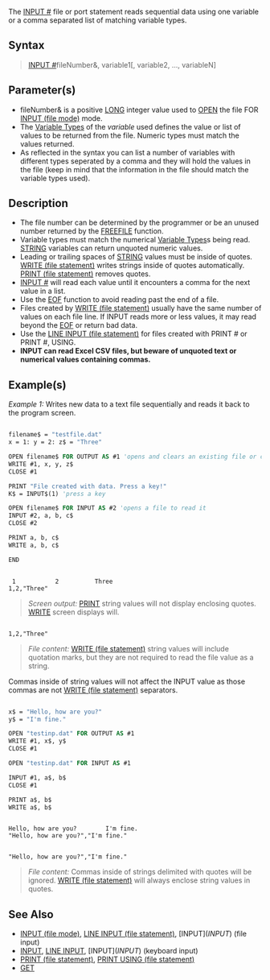 The [INPUT #](INPUT-#) file or port statement reads sequential data using one variable or a comma separated list of matching variable types.

## Syntax
 
> [INPUT #](INPUT-#)fileNumber&, variable1[, variable2, ..., variableN]

## Parameter(s)

* fileNumber& is a positive [LONG](LONG) integer value used to [OPEN](OPEN) the file FOR [INPUT (file mode)](INPUT-(file-mode)) mode. 
* The [Variable Types](Variable-Types) of the *variable* used defines the value or list of values to be returned from the file. Numeric types must match the values returned.
* As reflected in the syntax you can list a number of variables with different types seperated by a comma and they will hold the values in the file (keep in mind that the information in the file should match the variable types used).

## Description

* The file number can be determined by the programmer or be an unused number returned by the [FREEFILE](FREEFILE) function.
* Variable types must match the numerical [Variable Types](Variable-Types)s being read. [STRING](STRING) variables can return unquoted numeric values.
* Leading or trailing spaces of [STRING](STRING) values must be inside of quotes. [WRITE (file statement)](WRITE-(file-statement)) writes strings inside of quotes automatically. [PRINT (file statement)](PRINT-(file-statement)) removes quotes.
* [INPUT #](INPUT-#) will read each value until it encounters a comma for the next value in a list.
* Use the [EOF](EOF) function to avoid reading past the end of a file.
* Files created by [WRITE (file statement)](WRITE-(file-statement)) usually have the same number of values on each file line. If INPUT reads more or less values, it may read beyond the [EOF](EOF) or return bad data.
* Use the [LINE INPUT (file statement)](LINE-INPUT-(file-statement)) for files created with PRINT # or PRINT #, USING. 
* **INPUT can read Excel CSV files, but beware of unquoted text or numerical values containing commas.**

## Example(s)

*Example 1:* Writes new data to a text file sequentially and reads it back to the program screen.

```vb

filename$ = "testfile.dat" 
x = 1: y = 2: z$ = "Three" 

OPEN filename$ FOR OUTPUT AS #1 'opens and clears an existing file or creates new empty file 
WRITE #1, x, y, z$ 
CLOSE #1 

PRINT "File created with data. Press a key!" 
K$ = INPUT$(1) 'press a key 

OPEN filename$ FOR INPUT AS #2 'opens a file to read it 
INPUT #2, a, b, c$ 
CLOSE #2 

PRINT a, b, c$ 
WRITE a, b, c$

END 

```

```text

 1           2          Three
1,2,"Three"

```

> *Screen output:* [PRINT](PRINT) string values will not display enclosing quotes. [WRITE](WRITE) screen displays will.

```text

1,2,"Three"

```

> *File content:* [WRITE (file statement)](WRITE-(file-statement)) string values will include quotation marks, but they are not required to read the file value as a string.

Commas inside of string values will not affect the INPUT value as those commas are not [WRITE (file statement)](WRITE-(file-statement)) separators.

```vb

x$ = "Hello, how are you?"
y$ = "I'm fine."

OPEN "testinp.dat" FOR OUTPUT AS #1
WRITE #1, x$, y$
CLOSE #1

OPEN "testinp.dat" FOR INPUT AS #1

INPUT #1, a$, b$
CLOSE #1

PRINT a$, b$ 
WRITE a$, b$ 

```

```text

Hello, how are you?        I'm fine. 
"Hello, how are you?","I'm fine."

```

```text

"Hello, how are you?","I'm fine."

```

> *File content:* Commas inside of strings delimited with quotes will be ignored. [WRITE (file statement)](WRITE-(file-statement)) will always enclose string values in quotes.

## See Also

* [INPUT (file mode)](INPUT-(file-mode)), [LINE INPUT (file statement)](LINE-INPUT-(file-statement)), [INPUT$](INPUT$) (file input)
* [INPUT](INPUT), [LINE INPUT](LINE-INPUT), [INPUT$](INPUT$) (keyboard input)
* [PRINT (file statement)](PRINT-(file-statement)), [PRINT USING (file statement)](PRINT-USING-(file-statement)) 
* [GET](GET)
